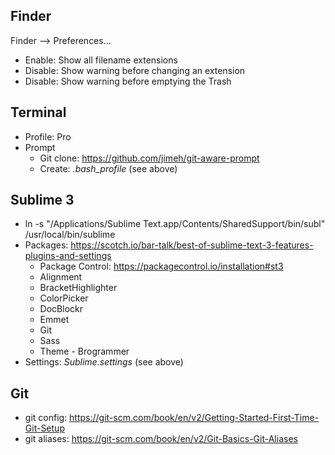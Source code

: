 ## Finder
Finder --> Preferences...
* Enable: Show all filename extensions
* Disable: Show warning before changing an extension
* Disable: Show warning before emptying the Trash

## Terminal
* Profile: Pro
* Prompt
  * Git clone: https://github.com/jimeh/git-aware-prompt
  * Create: _.bash_profile_ (see above)

## Sublime 3
* ln -s "/Applications/Sublime Text.app/Contents/SharedSupport/bin/subl" /usr/local/bin/sublime
* Packages: https://scotch.io/bar-talk/best-of-sublime-text-3-features-plugins-and-settings
  * Package Control: https://packagecontrol.io/installation#st3
  * Alignment
  * BracketHighlighter
  * ColorPicker
  * DocBlockr
  * Emmet
  * Git
  * Sass
  * Theme - Brogrammer
* Settings: _Sublime.settings_ (see above)

## Git
* git config: https://git-scm.com/book/en/v2/Getting-Started-First-Time-Git-Setup
* git aliases: https://git-scm.com/book/en/v2/Git-Basics-Git-Aliases

